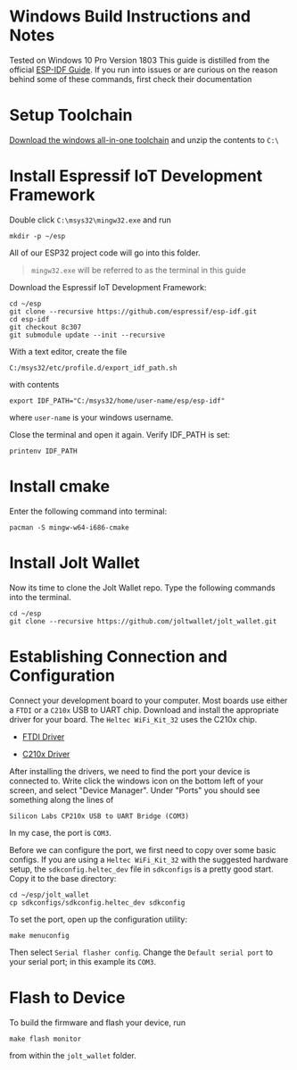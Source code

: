 Windows Build Instructions and Notes
======================================
Tested on Windows 10 Pro Version 1803
This guide is distilled from the official [ESP-IDF Guide](https://esp-idf.readthedocs.io/en/latest/get-started/windows-setup.html). If you run into issues or are curious on the reason behind some of these commands, first check their documentation

# Setup Toolchain
[Download the windows all-in-one toolchain](https://dl.espressif.com/dl/esp32_win32_msys2_environment_and_toolchain-20180110.zip) and unzip the contents to `C:\`

# Install Espressif IoT Development Framework
Double click `C:\msys32\mingw32.exe` and run
```
mkdir -p ~/esp
```
All of our ESP32 project code will go into this folder.

> `mingw32.exe` will be referred to as the terminal in this guide

Download the Espressif IoT Development Framework:
```
cd ~/esp
git clone --recursive https://github.com/espressif/esp-idf.git
cd esp-idf
git checkout 8c307
git submodule update --init --recursive
```

With a text editor, create the file
```
C:/msys32/etc/profile.d/export_idf_path.sh
```
with contents
```
export IDF_PATH="C:/msys32/home/user-name/esp/esp-idf"
```
where `user-name` is your windows username.

Close the terminal and open it again. Verify IDF_PATH is set:
```
printenv IDF_PATH
```

# Install cmake
Enter the following command into terminal:
```
pacman -S mingw-w64-i686-cmake
```

# Install Jolt Wallet
Now its time to clone the Jolt Wallet repo. Type the following commands into the terminal.
```
cd ~/esp
git clone --recursive https://github.com/joltwallet/jolt_wallet.git
```

# Establishing Connection and Configuration
Connect your development board to your computer. Most boards use either a `FTDI` or a `C210x` USB to UART chip. Download and install the appropriate driver for your board. The `Heltec WiFi_Kit_32` uses the C210x chip.

* [FTDI Driver](http://www.ftdichip.com/Drivers/VCP.htm)

* [C210x Driver](https://www.silabs.com/products/development-tools/software/usb-to-uart-bridge-vcp-drivers)

After installing the drivers, we need to find the port your device is connected to. Write click the windows icon on the bottom left of your screen, and select "Device Manager". Under "Ports" you should see something along the lines of
```
Silicon Labs CP210x USB to UART Bridge (COM3)
```
In my case, the port is `COM3`.

Before we can configure the port, we first need to copy over some basic configs. If you are using a `Heltec WiFi_Kit_32` with the suggested hardware setup, the `sdkconfig.heltec_dev` file in `sdkconfigs` is a pretty good start. Copy it to the base directory:
```
cd ~/esp/jolt_wallet
cp sdkconfigs/sdkconfig.heltec_dev sdkconfig
```

To set the port, open up the configuration utility:
```
make menuconfig
```
Then select `Serial flasher config`. Change the `Default serial port` to your serial port; in this example its `COM3`.

# Flash to Device
To build the firmware and flash your device, run
```
make flash monitor
```
from within the `jolt_wallet` folder. 
